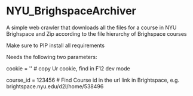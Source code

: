 # NYU_BrighspaceArchiver
A simple web crawler that downloads all the files for a course in NYU Brighspace and Zip according to the file hierarchy of Brighspace courses

Make sure to PIP install all requirements

Needs the following two parameters:

cookie = '' # copy Ur cookie, find in F12 dev mode

course_id = 123456 # Find Course id in the url link in Brightspace, e.g. brightspace.nyu.edu/d2l/home/538496
